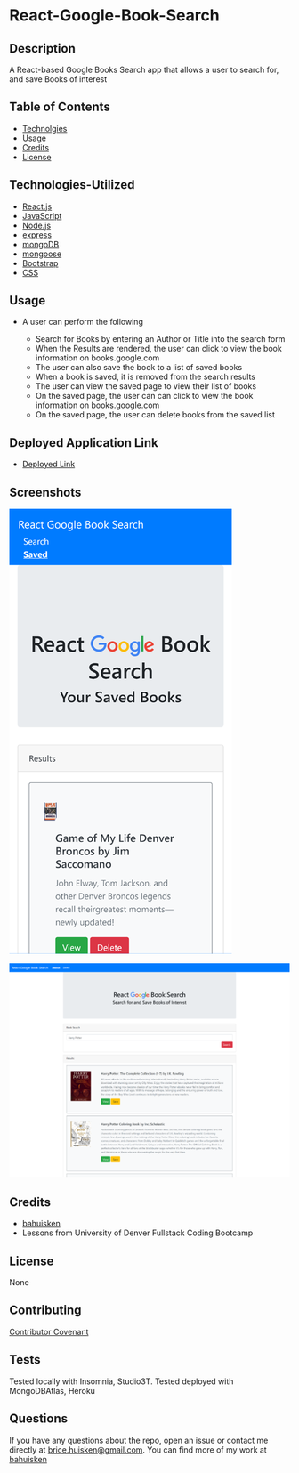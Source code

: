 # React-Google-Book-Search

## Description

A React-based Google Books Search app that allows a user to search for, and save Books of interest

## Table of Contents

- [Technolgies](#Technologies-Utilized)
- [Usage](#usage)
- [Credits](#credits)
- [License](#license)

## Technologies-Utilized

- [React.js](https://reactjs.org/)
- [JavaScript](https://developer.mozilla.org/en-US/docs/Web/JavaScript)
- [Node.js](https://nodejs.org/en/)
- [express](https://expressjs.com/)
- [mongoDB](https://www.mongodb.com/2)
- [mongoose](https://mongoosejs.com/)
- [Bootstrap](https://getbootstrap.com/)
- [CSS](https://developer.mozilla.org/en-US/docs/Web/CSS)

## Usage

- A user can perform the following

  - Search for Books by entering an Author or Title into the search form
  - When the Results are rendered, the user can click to view the book information on books.google.com
  - The user can also save the book to a list of saved books
  - When a book is saved, it is removed from the search results
  - The user can view the saved page to view their list of books
  - On the saved page, the user can can click to view the book information on books.google.com
  - On the saved page, the user can delete books from the saved list

## Deployed Application Link

- [Deployed Link](https://react-google-book-search-bah.herokuapp.com/)

## Screenshots

![Mobile Portfolio demo](./assets/images/react-google-book-search-mobile.png)

![Desktop Portfolio demo](./assets/images/react-google-book-search-desktop.png)

## Credits

- [bahuisken](https://github.com/bahuisken/)
- Lessons from University of Denver Fullstack Coding Bootcamp

## License

None

## Contributing

[Contributor Covenant](https://www.contributor-covenant.org/)

## Tests

Tested locally with Insomnia, Studio3T. Tested deployed with MongoDBAtlas, Heroku

## Questions

If you have any questions about the repo, open an issue or contact me directly at [brice.huisken@gmail.com](mailto:brice.huisken@gmail.com). You can find more of my work at [bahuisken](https://github.com/bahuisken/)
